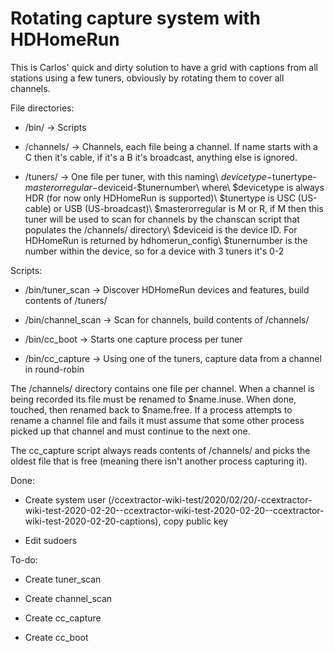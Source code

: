 
# Rotating capture system with HDHomeRun

This is Carlos' quick and dirty solution to have a grid with captions from all stations using a few tuners, obviously by rotating them to cover all channels.

File directories:

* /bin/ -> Scripts

* /channels/ -> Channels, each file being a channel. If name starts with a C then it's cable, if it's a B it's  broadcast, anything else is ignored.

* /tuners/ -> One file per tuner, with this naming\\     $devicetype-$tunertype-$masterorregular-$deviceid-$tunernumber\\ where\\ $devicetype is always HDR (for now only HDHomeRun is supported)\\ $tunertype is USC (US-cable) or USB (US-broadcast)\\ $masterorregular is M or R, if M then this tuner will be used to scan for channels by the chanscan script that populates the /channels/ directory\\ $deviceid is the device ID. For HDHomeRun is returned by hdhomerun_config\\ $tunernumber is the number within the device, so for a device with 3 tuners it's 0-2

Scripts:


* /bin/tuner_scan -> Discover HDHomeRun devices and features, build contents of /tuners/

* /bin/channel_scan -> Scan for channels, build contents of /channels/

* /bin/cc_boot -> Starts one capture process per tuner

* /bin/cc_capture -> Using one of the tuners, capture data from a channel in round-robin

The /channels/ directory contains one file per channel. When a channel is being recorded its file must be renamed to $name.inuse. When done, touched, then renamed back to $name.free. If a process attempts to rename a channel file and fails it must assume that some other process picked up that channel and must continue to the next one.

The cc_capture script always reads contents of /channels/ and picks the oldest file that is free (meaning there isn't another process capturing it). 

Done:

*  Create system user (/ccextractor-wiki-test/2020/02/20/-ccextractor-wiki-test-2020-02-20--ccextractor-wiki-test-2020-02-20--ccextractor-wiki-test-2020-02-20-captions), copy public key

*  Edit sudoers

To-do:

*  Create tuner_scan

*  Create channel_scan

*  Create cc_capture

*  Create cc_boot


